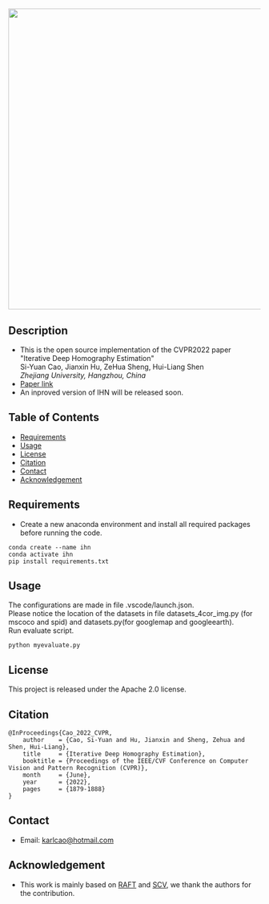 # <Iterative Deep Homography Estimation>

<img src='https://github.com/imdumpl78/IHN/blob/main/demo.gif' width=600 >
    
## Description
- This is the open source implementation of the CVPR2022 paper "Iterative Deep Homography Estimation"  
Si-Yuan Cao, Jianxin Hu, ZeHua Sheng, Hui-Liang Shen  
*Zhejiang University, Hangzhou, China*
- [Paper link](https://openaccess.thecvf.com/content/CVPR2022/html/Cao_Iterative_Deep_Homography_Estimation_CVPR_2022_paper.html)
- An inproved version of IHN will be released soon.
    

## Table of Contents
- [Requirements](#requirements)
- [Usage](#usage)
- [License](#license)
- [Citation](#citation)
- [Contact](#contact)
- [Acknowledgement](#acknowledgement)

## Requirements
- Create a new anaconda environment and install all required packages before running the code.
```
conda create --name ihn
conda activate ihn
pip install requirements.txt
```

## Usage
The configurations are made in file .vscode/launch.json.   
Please notice the location of the datasets in file datasets_4cor_img.py (for mscoco and spid) and datasets.py(for googlemap and googleearth).  
Run evaluate script.
```
python myevaluate.py
```
    
## License
This project is released under the Apache 2.0 license.

## Citation
```
@InProceedings{Cao_2022_CVPR,
    author    = {Cao, Si-Yuan and Hu, Jianxin and Sheng, Zehua and Shen, Hui-Liang},
    title     = {Iterative Deep Homography Estimation},
    booktitle = {Proceedings of the IEEE/CVF Conference on Computer Vision and Pattern Recognition (CVPR)},
    month     = {June},
    year      = {2022},
    pages     = {1879-1888}
}
```
## Contact
- Email: karlcao@hotmail.com
    
## Acknowledgement
- This work is mainly based on [RAFT](https://github.com/princeton-vl/RAFT) and [SCV](https://github.com/zacjiang/SCV), we thank the authors for the contribution.
